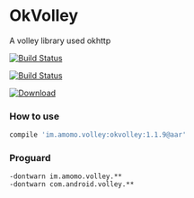 OkVolley
========

A volley library used okhttp

[![Build Status](https://drone.io/github.com/googolmo/OkVolley/status.png)](https://drone.io/github.com/googolmo/OkVolley/latest)

[![Build Status](https://travis-ci.org/googolmo/OkVolley.svg?branch=master)](https://travis-ci.org/googolmo/OkVolley)

[ ![Download](https://api.bintray.com/packages/googolmo/maven/okvolley/images/download.svg) ](https://bintray.com/googolmo/maven/okvolley/_latestVersion)

### How to use

```groovy
compile 'im.amomo.volley:okvolley:1.1.9@aar'
```

### Proguard

```
-dontwarn im.amomo.volley.**
-dontwarn com.android.volley.**
```

